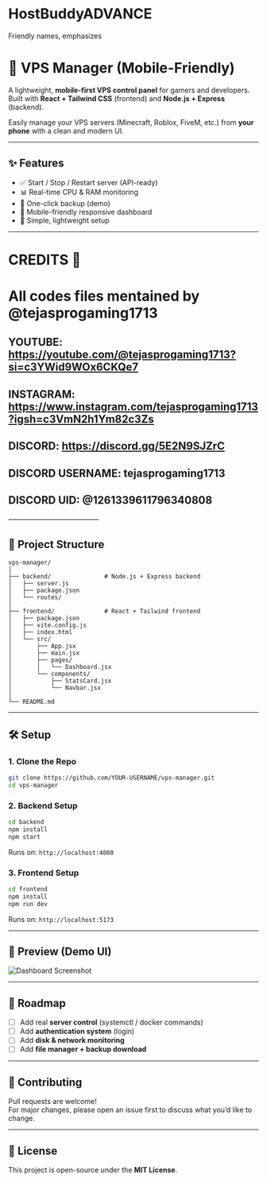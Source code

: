 # HostBuddyADVANCE
Friendly names, emphasizes 

# 🚀 VPS Manager (Mobile-Friendly)

A lightweight, **mobile-first VPS control panel** for gamers and developers.  
Built with **React + Tailwind CSS** (frontend) and **Node.js + Express** (backend).  

Easily manage your VPS servers (Minecraft, Roblox, FiveM, etc.) from **your phone** with a clean and modern UI.

---

## ✨ Features
- ✅ Start / Stop / Restart server (API-ready)
- 📊 Real-time CPU & RAM monitoring
- 💾 One-click backup (demo)
- 📱 Mobile-friendly responsive dashboard
- 🔐 Simple, lightweight setup

---
# CREDITS 🥇 

# All codes files mentained by @tejasprogaming1713
## YOUTUBE: https://youtube.com/@tejasprogaming1713?si=c3YWid9WOx6CKQe7
## INSTAGRAM: https://www.instagram.com/tejasprogaming1713?igsh=c3VmN2h1Ym82c3Zs
## DISCORD: https://discord.gg/5E2N9SJZrC
## DISCORD USERNAME: tejasprogaming1713
## DISCORD UID: @1261339611796340808

—————————————

## 📂 Project Structure
```
vps-manager/
│
├── backend/               # Node.js + Express backend
│   ├── server.js
│   ├── package.json
│   └── routes/
│
├── frontend/              # React + Tailwind frontend
│   ├── package.json
│   ├── vite.config.js
│   ├── index.html
│   └── src/
│       ├── App.jsx
│       ├── main.jsx
│       ├── pages/
│       │   └── Dashboard.jsx
│       └── components/
│           ├── StatsCard.jsx
│           └── Navbar.jsx
│
└── README.md
```

---

## 🛠️ Setup

### 1. Clone the Repo
```bash
git clone https://github.com/YOUR-USERNAME/vps-manager.git
cd vps-manager
```

### 2. Backend Setup
```bash
cd backend
npm install
npm start
```
Runs on: `http://localhost:4000`

### 3. Frontend Setup
```bash
cd frontend
npm install
npm run dev
```
Runs on: `http://localhost:5173`

---

## 📸 Preview (Demo UI)

![Dashboard Screenshot](https://dummyimage.com/800x400/111827/ffffff&text=HOST)

---

## 🚧 Roadmap
- [ ] Add real **server control** (systemctl / docker commands)
- [ ] Add **authentication system** (login)
- [ ] Add **disk & network monitoring**
- [ ] Add **file manager + backup download**

---

## 🤝 Contributing
Pull requests are welcome!  
For major changes, please open an issue first to discuss what you’d like to change.

---

## 📜 License
This project is open-source under the **MIT License**.
